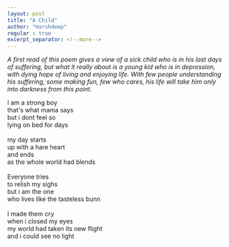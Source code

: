 ```yaml
---
layout: post
title: "A Child"
author: "Harshdeep"
regular : true
excerpt_separator: <!--more-->
---
```


_A first read of this poem_
_gives a view of a sick child who is in his last days of suffering, but what it really about is_
_a young kid who is in depression, with dying hope of living and enjoying life._ 
_With few people understanding his suffering, some making fun, few who cares,_ 
_his life will take him only into darkness from this point._

<!--more-->

I am a strong boy<br/>
that's what mama says<br/>
but i dont feel so<br/>
lying on bed for days<br/>
<br/>
my day starts<br/>
up with a hare heart<br/>
and ends<br/>
as the whole world had blends<br/>
<br/>
Everyone tries <br/>
to relish my sighs<br/>
but i am the one <br/>
who lives like the tasteless bunn<br/>
<br/>
I made them cry<br/>
when i closed my eyes<br/>
my world had taken its new flight<br/>
and i could see no light<br/>
